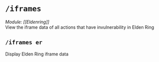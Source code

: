 # `/iframes`
*Module: [[Eldenring]]*<br>
View the iframe data of all actions that have invulnerability in Elden Ring
## `/iframes er`
Display Elden Ring iframe data
